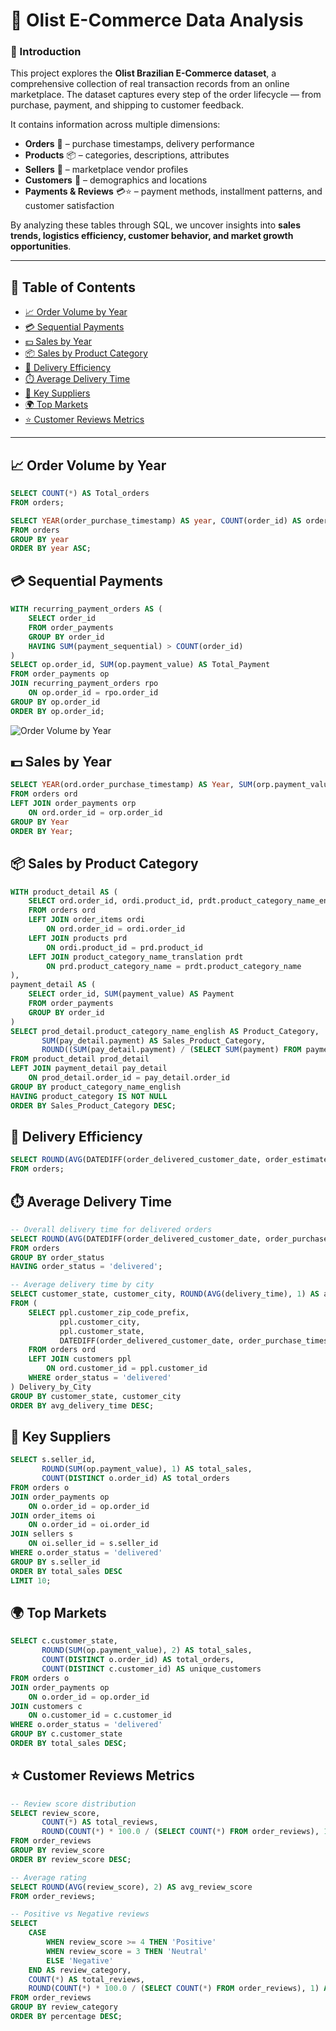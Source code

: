 # 🛒 Olist E-Commerce Data Analysis  

### 📌 Introduction  
This project explores the **Olist Brazilian E-Commerce dataset**, a comprehensive collection of real transaction records from an online marketplace. The dataset captures every step of the order lifecycle — from purchase, payment, and shipping to customer feedback.  

It contains information across multiple dimensions:  
- **Orders** 📝 – purchase timestamps, delivery performance  
- **Products** 📦 – categories, descriptions, attributes  
- **Sellers** 🏬 – marketplace vendor profiles  
- **Customers** 👥 – demographics and locations  
- **Payments & Reviews** 💳⭐ – payment methods, installment patterns, and customer satisfaction  

By analyzing these tables through SQL, we uncover insights into **sales trends, logistics efficiency, customer behavior, and market growth opportunities**.  

---

## 📑 Table of Contents  
- [📈 Order Volume by Year](#-order-volume-by-year)  
- [💳 Sequential Payments](#-sequential-payments)  
- [💵 Sales by Year](#-sales-by-year)  
- [📦 Sales by Product Category](#-sales-by-product-category)  
- [🚚 Delivery Efficiency](#-delivery-efficiency)  
- [⏱️ Average Delivery Time](#️-average-delivery-time)  
- [🏬 Key Suppliers](#-key-suppliers)  
- [🌍 Top Markets](#-top-markets)  
- [⭐ Customer Reviews Metrics](#-customer-reviews-metrics)  

---

## 📈 Order Volume by Year  

```sql
SELECT COUNT(*) AS Total_orders
FROM orders;

SELECT YEAR(order_purchase_timestamp) AS year, COUNT(order_id) AS orders
FROM orders
GROUP BY year
ORDER BY year ASC;
```

## 💳 Sequential Payments  

```sql
WITH recurring_payment_orders AS (
    SELECT order_id
    FROM order_payments
    GROUP BY order_id
    HAVING SUM(payment_sequential) > COUNT(order_id) 
)
SELECT op.order_id, SUM(op.payment_value) AS Total_Payment
FROM order_payments op
JOIN recurring_payment_orders rpo 
    ON op.order_id = rpo.order_id
GROUP BY op.order_id
ORDER BY op.order_id;
```
![Order Volume by Year](./images/Order%20Volume%20by%20Year.png)

## 💵 Sales by Year  

```sql
SELECT YEAR(ord.order_purchase_timestamp) AS Year, SUM(orp.payment_value) AS Sales
FROM orders ord
LEFT JOIN order_payments orp
    ON ord.order_id = orp.order_id
GROUP BY Year
ORDER BY Year;
```

## 📦 Sales by Product Category  

```sql
WITH product_detail AS (
    SELECT ord.order_id, ordi.product_id, prdt.product_category_name_english
    FROM orders ord
    LEFT JOIN order_items ordi
        ON ord.order_id = ordi.order_id
    LEFT JOIN products prd
        ON ordi.product_id = prd.product_id
    LEFT JOIN product_category_name_translation prdt
        ON prd.product_category_name = prdt.product_category_name
), 
payment_detail AS (
    SELECT order_id, SUM(payment_value) AS Payment
    FROM order_payments
    GROUP BY order_id
)
SELECT prod_detail.product_category_name_english AS Product_Category, 
       SUM(pay_detail.payment) AS Sales_Product_Category,
       ROUND((SUM(pay_detail.payment) / (SELECT SUM(payment) FROM payment_detail)) * 100, 1) AS '%_of_sales'
FROM product_detail prod_detail
LEFT JOIN payment_detail pay_detail
    ON prod_detail.order_id = pay_detail.order_id
GROUP BY product_category_name_english
HAVING product_category IS NOT NULL
ORDER BY Sales_Product_Category DESC;
```
## 🚚 Delivery Efficiency  

```sql
SELECT ROUND(AVG(DATEDIFF(order_delivered_customer_date, order_estimated_delivery_date)), 1) AS Delivery_efficiency
FROM orders;
```
## ⏱️ Average Delivery Time  

```sql
-- Overall delivery time for delivered orders
SELECT ROUND(AVG(DATEDIFF(order_delivered_customer_date, order_purchase_timestamp)), 1) AS Average_Delivery_Time_days
FROM orders
GROUP BY order_status
HAVING order_status = 'delivered';

-- Average delivery time by city
SELECT customer_state, customer_city, ROUND(AVG(delivery_time), 1) AS avg_delivery_time
FROM (
    SELECT ppl.customer_zip_code_prefix, 
           ppl.customer_city, 
           ppl.customer_state, 
           DATEDIFF(order_delivered_customer_date, order_purchase_timestamp) AS delivery_time
    FROM orders ord
    LEFT JOIN customers ppl
        ON ord.customer_id = ppl.customer_id
    WHERE order_status = 'delivered'
) Delivery_by_City
GROUP BY customer_state, customer_city
ORDER BY avg_delivery_time DESC;
```
## 🏬 Key Suppliers  

```sql
SELECT s.seller_id,
       ROUND(SUM(op.payment_value), 1) AS total_sales,
       COUNT(DISTINCT o.order_id) AS total_orders
FROM orders o
JOIN order_payments op 
    ON o.order_id = op.order_id
JOIN order_items oi 
    ON o.order_id = oi.order_id
JOIN sellers s 
    ON oi.seller_id = s.seller_id
WHERE o.order_status = 'delivered'
GROUP BY s.seller_id
ORDER BY total_sales DESC
LIMIT 10;
```
## 🌍 Top Markets  

```sql
SELECT c.customer_state,
       ROUND(SUM(op.payment_value), 2) AS total_sales,
       COUNT(DISTINCT o.order_id) AS total_orders,
       COUNT(DISTINCT c.customer_id) AS unique_customers
FROM orders o
JOIN order_payments op 
    ON o.order_id = op.order_id
JOIN customers c 
    ON o.customer_id = c.customer_id
WHERE o.order_status = 'delivered'
GROUP BY c.customer_state
ORDER BY total_sales DESC;
```
## ⭐ Customer Reviews Metrics  

```sql
-- Review score distribution
SELECT review_score,
       COUNT(*) AS total_reviews,
       ROUND(COUNT(*) * 100.0 / (SELECT COUNT(*) FROM order_reviews), 1) AS percentage
FROM order_reviews
GROUP BY review_score
ORDER BY review_score DESC;

-- Average rating
SELECT ROUND(AVG(review_score), 2) AS avg_review_score
FROM order_reviews;

-- Positive vs Negative reviews
SELECT 
    CASE 
        WHEN review_score >= 4 THEN 'Positive'
        WHEN review_score = 3 THEN 'Neutral'
        ELSE 'Negative'
    END AS review_category,
    COUNT(*) AS total_reviews,
    ROUND(COUNT(*) * 100.0 / (SELECT COUNT(*) FROM order_reviews), 1) AS percentage
FROM order_reviews
GROUP BY review_category
ORDER BY percentage DESC;

